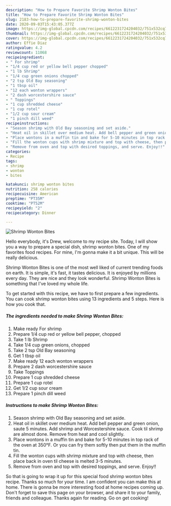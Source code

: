 ```yaml
---
description: "How to Prepare Favorite Shrimp Wonton Bites"
title: "How to Prepare Favorite Shrimp Wonton Bites"
slug: 2183-how-to-prepare-favorite-shrimp-wonton-bites
date: 2020-09-03T15:43:05.377Z
image: https://img-global.cpcdn.com/recipes/6612231724204032/751x532cq70/shrimp-wonton-bites-recipe-main-photo.jpg
thumbnail: https://img-global.cpcdn.com/recipes/6612231724204032/751x532cq70/shrimp-wonton-bites-recipe-main-photo.jpg
cover: https://img-global.cpcdn.com/recipes/6612231724204032/751x532cq70/shrimp-wonton-bites-recipe-main-photo.jpg
author: Effie Diaz
ratingvalue: 4.2
reviewcount: 11068
recipeingredient:
- " For shrimp"
- "1/4 cup red or yellow bell pepper chopped"
- "1 lb Shrimp"
- "1/4 cup green onions chopped"
- "2 tsp Old Bay seasoning"
- "1 tbsp oil"
- "12 each wonton wrappers"
- "2 dash worcestershire sauce"
- " Toppings"
- "1 cup shredded cheese"
- "1 cup rotel"
- "1/2 cup sour cream"
- "1 pinch dill weed"
recipeinstructions:
- "Season shrimp with Old Bay seasoning and set aside."
- "Heat oil in skillet over medium heat. Add bell pepper and green onion, saute 5 minutes. Add shrimp and Worcestershire sauce. Cook til shrimp are almost done. Remove from heat and cool slightly."
- "Place wontons in a muffin tin and bake for 5-10 minutes in top rack of the oven at 350°F. Or you can fry them softly then put them in the muffin tin."
- "Fill the wonton cups with shrimp mixture and top with cheese, then place back in oven til cheese is melted 3-5 minutes."
- "Remove from oven and top with desired toppings, and serve. Enjoy!!"
categories:
- Recipe
tags:
- shrimp
- wonton
- bites

katakunci: shrimp wonton bites 
nutrition: 258 calories
recipecuisine: American
preptime: "PT35M"
cooktime: "PT52M"
recipeyield: "2"
recipecategory: Dinner

---
```



![Shrimp Wonton Bites](https://img-global.cpcdn.com/recipes/6612231724204032/751x532cq70/shrimp-wonton-bites-recipe-main-photo.jpg)

Hello everybody, it's Drew, welcome to my recipe site. Today, I will show you a way to prepare a special dish, shrimp wonton bites. One of my favorites food recipes. For mine, I'm gonna make it a bit unique. This will be really delicious.

Shrimp Wonton Bites is one of the most well liked of current trending foods on earth. It is simple, it's fast, it tastes delicious. It is enjoyed by millions every day. They are nice and they look wonderful. Shrimp Wonton Bites is something that I've loved my whole life.




To get started with this recipe, we have to first prepare a few ingredients. You can cook shrimp wonton bites using 13 ingredients and 5 steps. Here is how you cook that.

<!--inarticleads1-->

##### The ingredients needed to make Shrimp Wonton Bites:

1. Make ready  For shrimp
1. Prepare 1/4 cup red or yellow bell pepper, chopped
1. Take 1 lb Shrimp
1. Take 1/4 cup green onions, chopped
1. Take 2 tsp Old Bay seasoning
1. Get 1 tbsp oil
1. Make ready 12 each wonton wrappers
1. Prepare 2 dash worcestershire sauce
1. Take  Toppings
1. Prepare 1 cup shredded cheese
1. Prepare 1 cup rotel
1. Get 1/2 cup sour cream
1. Prepare 1 pinch dill weed




<!--inarticleads2-->

##### Instructions to make Shrimp Wonton Bites:

1. Season shrimp with Old Bay seasoning and set aside.
1. Heat oil in skillet over medium heat. Add bell pepper and green onion, saute 5 minutes. Add shrimp and Worcestershire sauce. Cook til shrimp are almost done. Remove from heat and cool slightly.
1. Place wontons in a muffin tin and bake for 5-10 minutes in top rack of the oven at 350°F. Or you can fry them softly then put them in the muffin tin.
1. Fill the wonton cups with shrimp mixture and top with cheese, then place back in oven til cheese is melted 3-5 minutes.
1. Remove from oven and top with desired toppings, and serve. Enjoy!!




So that is going to wrap it up for this special food shrimp wonton bites recipe. Thanks so much for your time. I am confident you can make this at home. There is gonna be more interesting food at home recipes coming up. Don't forget to save this page on your browser, and share it to your family, friends and colleague. Thanks again for reading. Go on get cooking!

